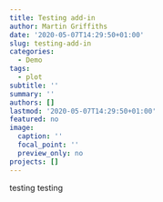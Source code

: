 ```yaml
---
title: Testing add-in
author: Martin Griffiths
date: '2020-05-07T14:29:50+01:00'
slug: testing-add-in
categories:
  - Demo
tags:
  - plot
subtitle: ''
summary: ''
authors: []
lastmod: '2020-05-07T14:29:50+01:00'
featured: no
image:
  caption: ''
  focal_point: ''
  preview_only: no
projects: []
---
```


testing testing
